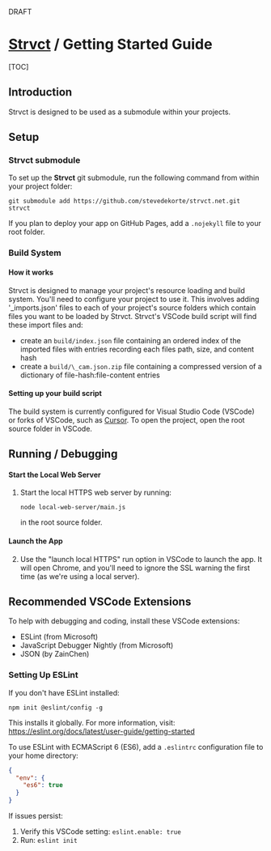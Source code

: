 <draft>DRAFT</draft>

# <a href="../index.html">Strvct</a> / Getting Started Guide

[TOC]

## Introduction

Strvct is designed to be used as a submodule within your projects.

## Setup

### Strvct submodule

To set up the **Strvct** git submodule, run the following command from within your project folder:

```
git submodule add https://github.com/stevedekorte/strvct.net.git strvct
```

If you plan to deploy your app on GitHub Pages, add a `.nojekyll` file to your root folder.

### Build System

#### How it works

Strvct is designed to manage your project's resource loading and build system. You'll need to configure your project to use it. This involves adding '\_imports.json' files to each of your project's source folders which contain files you want to be loaded by Strvct. Strvct's VSCode build script will find these import files and:

- create an `build/index.json` file containing an ordered index of the imported files with entries recording each files path, size, and content hash
- create a `build/\_cam.json.zip` file containing a compressed version of a dictionary of file-hash:file-content entries

#### Setting up your build script

The build system is currently configured for Visual Studio Code (VSCode) or forks of VSCode, such as [Cursor](https://cursor.sh/). To open the project, open the root source folder in VSCode.

## Running / Debugging

#### Start the Local Web Server

1. Start the local HTTPS web server by running:

   ```
   node local-web-server/main.js
   ```

   in the root source folder.

#### Launch the App

2. Use the "launch local HTTPS" run option in VSCode to launch the app. It will open Chrome, and you'll need to ignore the SSL warning the first time (as we're using a local server).

## Recommended VSCode Extensions

To help with debugging and coding, install these VSCode extensions:

- ESLint (from Microsoft)
- JavaScript Debugger Nightly (from Microsoft)
- JSON (by ZainChen)

### Setting Up ESLint

If you don't have ESLint installed:

```
npm init @eslint/config -g
```

This installs it globally. For more information, visit: https://eslint.org/docs/latest/user-guide/getting-started

To use ESLint with ECMAScript 6 (ES6), add a `.eslintrc` configuration file to your home directory:

```json
{
  "env": {
    "es6": true
  }
}
```

If issues persist:

1. Verify this VSCode setting: `eslint.enable: true`
2. Run: `eslint init`
